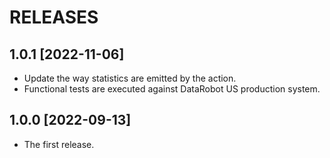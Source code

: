 # RELEASES

## 1.0.1 [2022-11-06]
  * Update the way statistics are emitted by the action.
  * Functional tests are executed against DataRobot US production system.

## 1.0.0 [2022-09-13]
  * The first release.
